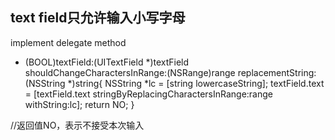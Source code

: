 ## text field只允许输入小写字母

implement delegate method
- (BOOL)textField:(UITextField *)textField
  shouldChangeCharactersInRange:(NSRange)range
  replacementString:(NSString *)string{
  NSString *lc = [string lowercaseString];
  textField.text = [textField.text stringByReplacingCharactersInRange:range
    withString:lc];
  return NO;
}

//返回值NO，表示不接受本次输入
